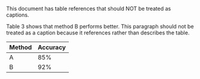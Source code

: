 This document has table references that should NOT be treated as captions.

Table 3 shows that method B performs better. This paragraph should not be treated as a caption because it references rather than describes the table.

| Method | Accuracy |
| ------ | -------- |
| A      | 85%      |
| B      | 92%      |
